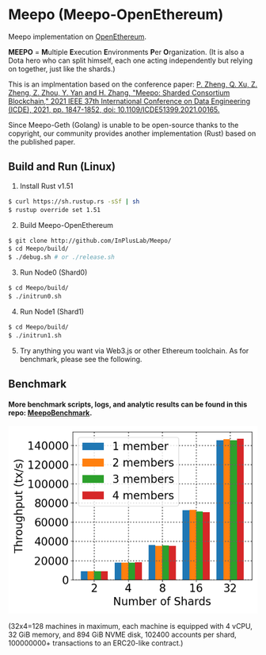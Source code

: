 # Meepo (Meepo-OpenEthereum)

Meepo implementation on [OpenEthereum](https://github.com/openethereum/openethereum).

**MEEPO** = **M**ultiple **E**xecution **E**nvironments **P**er **O**rganization. 
(It is also a Dota hero who can split himself, each one acting independently but relying on together, just like the shards.)

This is an implmentation based on the conference paper:
[P. Zheng, Q. Xu, Z. Zheng, Z. Zhou, Y. Yan and H. Zhang, "Meepo: Sharded Consortium Blockchain," 2021 IEEE 37th International Conference on Data Engineering (ICDE), 2021, pp. 1847-1852, doi: 10.1109/ICDE51399.2021.00165.](https://ieeexplore.ieee.org/abstract/document/9458713)

Since Meepo-Geth (Golang) is unable to be open-source thanks to the copyright, our community provides another implementation (Rust) based on the published paper.

## Build and Run (Linux)

1. Install Rust v1.51
```bash
$ curl https://sh.rustup.rs -sSf | sh
$ rustup override set 1.51
```


2. Build Meepo-OpenEthereum
```bash
$ git clone http://github.com/InPlusLab/Meepo/
$ cd Meepo/build/
$ ./debug.sh # or ./release.sh
```

3. Run Node0 (Shard0)
```bash
$ cd Meepo/build/
$ ./initrun0.sh
```

4. Run Node1 (Shard1)
```bash
$ cd Meepo/build/
$ ./initrun1.sh
```

5. Try anything you want via Web3.js or other Ethereum toolchain. As for benchmark, please see the following.

## Benchmark

#### More benchmark scripts, logs, and analytic results can be found in this repo: [MeepoBenchmark](https://github.com/tczpl/MeepoBenchmark/).

![image](https://github.com/tczpl/MeepoBenchmark/raw/main/png/rq1-1_tps.png)

(32x4=128 machines in maximum, each machine is equipped with 4 vCPU, 32 GiB memory, and 894 GiB NVME disk, 102400 accounts per shard, 100000000+ transactions to an ERC20-like contract.)
